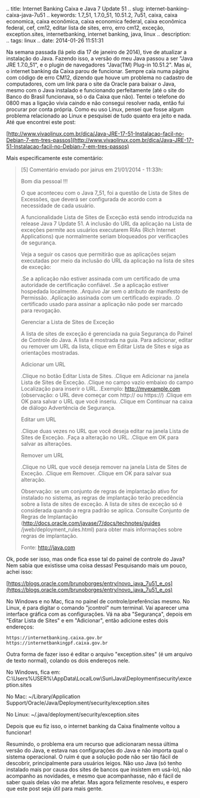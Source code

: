 .. title: Internet Banking Caixa e Java 7 Update 51
.. slug: internet-banking-caixa-java-7u51
.. keywords: 1.7_51, 1.7.0_51, 10.51.2, 7u51, caixa, caixa economica, caixa econômica, caixa economica federal, caixa econômica federal, cef, cm12, editar lista de sites, erro, erro cm12, exceção, exception.sites, internetbanking, internet banking, java, linux
.. description: 
.. tags: linux
.. date: 2014-01-26 11:51:31

Na semana passada (lá pelo dia 17 de janeiro de 2014), tive de atualizar a instalação do Java. Fazendo isso, a versão do meu Java passou a ser "Java JRE 1.7.0_51", e o plugin de navegadores "Java(TM) Plug-in 10.51.2". Mas aí, o internet banking da Caixa parou de funcionar. Sempre caía numa página com código de erro CM12, dizendo que houve um problema no cadastro de computadores, com um link para o site da Oracle para baixar o Java, mesmo com o Java instalado e funcionando perfeitamente (até o site do Banco do Brasil funcionava, só o da Caixa que não). Tentei o telefone do 0800 mas a ligação vivia caindo e não consegui resolver nada, então fui procurar por conta própria. Como eu uso Linux, pensei que fosse algum problema relacionado ao Linux e pesquisei de tudo quanto era jeito e nada. Até que encontrei este post:

[http://www.vivaolinux.com.br/dica/Java-JRE-17-51-Instalacao-facil-no-Debian-7-em-tres-passos](http://www.vivaolinux.com.br/dica/Java-JRE-17-51-Instalacao-facil-no-Debian-7-em-tres-passos)

Mais especificamente este comentário:

> [5] Comentário enviado por jairus em 21/01/2014 - 11:33h:
> 
> Bom dia pessoal !!!
> 
> O que aconteceu com o Java 7_51, foi a questão de Lista de Sites de Excessões, que deverá ser configurada de acordo com a necessidade de cada usuário.
> 
> A funcionalidade Lista de Sites de Exceção está sendo introduzida na release Java 7 Update 51. A inclusão do URL da aplicação
> na Lista de exceções permite aos usuários executarem RIAs (Rich Internet Applications) que normalmente seriam bloqueados por
> verificações de segurança.
> 
> Veja a seguir os casos que permitirão que as aplicações sejam executadas por meio da inclusão do URL da aplicação na lista de
> sites de exceção:
> 
> .Se a aplicação não estiver assinada com um certificado de uma autoridade de certificação confiável.
> .Se a aplicação estiver hospedada localmente.
> .Arquivo Jar sem o atributo de manifesto de Permissão.
> .Aplicação assinada com um certificado expirado.
> .O certificado usado para assinar a aplicação não pode ser marcado para revogação.
> 
> Gerenciar a Lista de Sites de Exceção
> 
> A lista de sites de exceção é gerenciada na guia Segurança do Painel de Controle do Java. A lista é mostrada na guia. Para
> adicionar, editar ou remover um URL da lista, clique em Editar Lista de Sites e siga as orientações mostradas.
> 
> Adicionar um URL
> 
> .Clique no botão Editar Lista de Sites.
> .Clique em Adicionar na janela Lista de Sites de Exceção.
> .Clique no campo vazio embaixo do campo Localização para inserir o URL.
> .Exemplo: http://myexample.com (observação: o URL deve começar com http:// ou https://)
> .Clique em OK para salvar o URL que você inseriu.
> .Clique em Continuar na caixa de diálogo Advertência de Segurança.
> 
> Editar um URL
> 
> .Clique duas vezes no URL que você deseja editar na janela Lista de Sites de Exceção.
> .Faça a alteração no URL.
> .Clique em OK para salvar as alterações.
> 
> Remover um URL
> 
> .Clique no URL que você deseja remover na janela Lista de Sites de Exceção.
> .Clique em Remover.
> .Clique em OK para salvar sua alteração.
> 
> Observação: se um conjunto de regras de implantação ativo for instalado no sistema, as regras de implantação terão
> precedência sobre a lista de sites de exceção. A lista de sites de exceção só é considerada quando a regra padrão se
> aplica. Consulte Conjunto de Regras de Implantação (http://docs.oracle.com/javase/7/docs/technotes/guides
> /jweb/deployment_rules.html) para obter mais informações sobre regras de implantação.
> 
> Fonte: http://java.com

Ok, pode ser isso, mas onde fica esse tal do painel de controle do Java? Nem sabia que existisse uma coisa dessas! Pesquisando mais um pouco, achei isso:

[https://blogs.oracle.com/brunoborges/entry/novo_java_7u51_e_os](https://blogs.oracle.com/brunoborges/entry/novo_java_7u51_e_os)

No Windows e no Mac, fica no painel de controle/preferências mesmo. No Linux, é para digitar o comando "jcontrol" num terminal. Vai aparecer uma interface gráfica com as configurações. Vá na aba "Segurança", depois em "Editar Lista de Sites" e em "Adicionar", então adicione estes dois endereços:

    https://internetbanking.caixa.gov.br
    https://internetbankingpf.caixa.gov.br

Outra forma de fazer isso é editar o arquivo "exception.sites" (é um arquivo de texto normal), colando os dois endereços nele.

No Windows, fica em: C:\Users\%USER%\AppData\LocalLow\Sun\Java\Deployment\security\exception.sites

No Mac: ~/Library/Application Support/Oracle/Java/Deployment/security/exception.sites

No Linux: ~/.java/deployment/security/exception.sites

Depois que eu fiz isso, o internet banking da Caixa finalmente voltou a funcionar!

Resumindo, o problema era um recurso que adicionaram nessa última versão do Java, e estava nas configurações do Java e não importa qual o sistema operacional. O ruim é que a solução pode não ser tão fácil de descobrir, principalmente para usuários leigos. Não uso Java (só tenho instalado mais por causa dos sites de bancos que insistem em usá-lo), não acompanho as novidades, e mesmo que acompanhasse, não é fácil de saber quais delas vão me afetar. Mas agora felizmente resolveu, e espero que este post seja útil para mais gente.